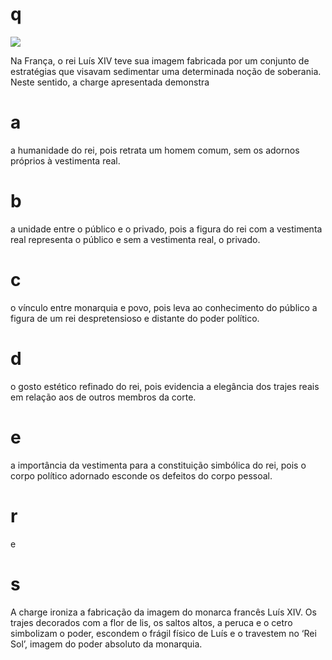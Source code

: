 # q
![](https://firebasestorage.googleapis.com/v0/b/firebase-enemio.appspot.com/o/questoes%2F508%2F12b21112-535f-7914-23fb-b8b0183ebab7.png?alt=media\&token=b7c3dff9-fb1c-4c6c-8338-7e3e7daf6144)

Na França, o rei Luís XIV teve sua imagem fabricada por um conjunto de estratégias que visavam sedimentar uma determinada noção de soberania. Neste sentido, a charge apresentada demonstra

# a
a humanidade do rei, pois retrata um homem comum, sem os adornos próprios à vestimenta real.

# b
a unidade entre o público e o privado, pois a figura do rei com a vestimenta real representa o público e sem a vestimenta real, o privado.

# c
o vínculo entre monarquia e povo, pois leva ao conhecimento do público a figura de um rei despretensioso e distante do poder político.

# d
o gosto estético refinado do rei, pois evidencia a elegância dos trajes reais em relação aos de outros membros da corte.

# e
a importância da vestimenta para a constituição simbólica do rei, pois o corpo político adornado esconde os defeitos do corpo pessoal.

# r
e

# s
A charge ironiza a fabricação da imagem do monarca francês Luís XIV. Os trajes decorados com a flor de lis, os saltos altos, a peruca e o cetro simbolizam o poder, escondem o frágil físico de Luís e o travestem no ‘Rei Sol’, imagem do poder absoluto da monarquia.
